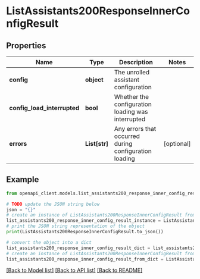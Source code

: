 # ListAssistants200ResponseInnerConfigResult


## Properties

Name | Type | Description | Notes
------------ | ------------- | ------------- | -------------
**config** | **object** | The unrolled assistant configuration | 
**config_load_interrupted** | **bool** | Whether the configuration loading was interrupted | 
**errors** | **List[str]** | Any errors that occurred during configuration loading | [optional] 

## Example

```python
from openapi_client.models.list_assistants200_response_inner_config_result import ListAssistants200ResponseInnerConfigResult

# TODO update the JSON string below
json = "{}"
# create an instance of ListAssistants200ResponseInnerConfigResult from a JSON string
list_assistants200_response_inner_config_result_instance = ListAssistants200ResponseInnerConfigResult.from_json(json)
# print the JSON string representation of the object
print(ListAssistants200ResponseInnerConfigResult.to_json())

# convert the object into a dict
list_assistants200_response_inner_config_result_dict = list_assistants200_response_inner_config_result_instance.to_dict()
# create an instance of ListAssistants200ResponseInnerConfigResult from a dict
list_assistants200_response_inner_config_result_from_dict = ListAssistants200ResponseInnerConfigResult.from_dict(list_assistants200_response_inner_config_result_dict)
```
[[Back to Model list]](../README.md#documentation-for-models) [[Back to API list]](../README.md#documentation-for-api-endpoints) [[Back to README]](../README.md)



